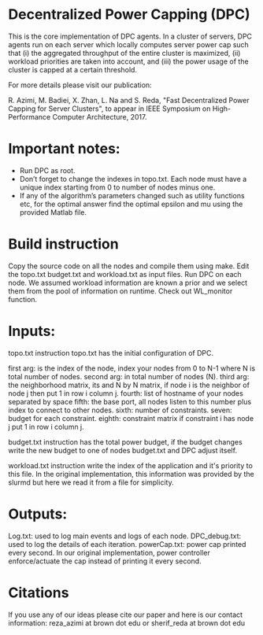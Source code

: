 # Decentralized Power Capping (DPC)
This is the core implementation of DPC agents. In a cluster of servers, DPC agents run on each server which locally computes server power cap such that (i) the
aggregated throughput of the entire cluster is maximized, (ii) workload priorities are taken into account, and (iii) the power usage of the cluster is capped at a certain threshold. 

For more details please visit our publication:

R. Azimi, M. Badiei, X. Zhan, L. Na and S. Reda, "Fast Decentralized Power Capping for Server Clusters", to appear in IEEE Symposium on High-Performance Computer Architecture, 2017.

# Important notes:
* Run DPC as root.
* Don’t forget to change the indexes in topo.txt. Each node must have a unique index starting from 0 to number of nodes minus one. 
* If any of the algorithm’s parameters changed such as utility functions etc, for the optimal answer find the optimal epsilon and mu using the provided Matlab file.


# Build instruction
Copy the source code on all the nodes and compile them using make.
Edit the topo.txt budget.txt and workload.txt as input files.
Run DPC on each node. 
We assumed workload information are known a prior and we select them from the pool of information on runtime. Check out WL_monitor function. 

# Inputs:
topo.txt instruction
topo.txt has the initial configuration of DPC.

first arg: is the index of the node, index your nodes from 0 to N-1 where N is total number of nodes.
second arg: in total number of nodes (N).
third arg: the neighborhood matrix, its and N by N matrix, if node i is the neighbor of node j then put 1 in row i column j.
fourth: list of hostname of your nodes separated by space
fifth: the base port, all nodes listen to this number plus index to connect to other nodes.
sixth: number of constraints.
seven: budget for each constraint.
eighth: constraint matrix if constraint i has node j put 1 in row i column j.

budget.txt instruction
has the total power budget, if the budget changes write the new budget to one of nodes budget.txt and DPC adjust itself.

workload.txt instruction
write the index of the application and it's priority to this file. In the original implementation, this information was provided by the slurmd but here we read it from a file for simplicity.

# Outputs:
Log.txt: used to log main events and logs of each node.
DPC_debug.txt: used to log the details of each iteration. 
powerCap.txt: power cap printed every second. In our original implementation, power controller enforce/actuate the cap instead of printing it every second. 

# Citations
If you use any of our ideas please cite our paper and here is our contact information:
reza_azimi at brown dot edu or sherif_reda at brown dot edu

